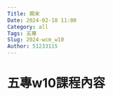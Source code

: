 ```yaml
---
Title: 期末
Date: 2024-02-18 11:00
Category: all
Tags: 五專
Slug: 2024-wcm_w10
Author: 51233115
---
```



<!-- PELICAN_END_SUMMARY -->

# 五專w10課程內容